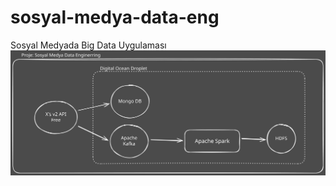 # sosyal-medya-data-eng
Sosyal Medyada Big Data Uygulaması
![Sosyal Medya Data Enginnering Projesinin İş Akışı](images/flow.svg)